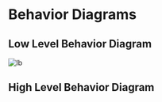 # Behavior Diagrams
## Low Level Behavior Diagram
![lb](https://user-images.githubusercontent.com/101659804/161384725-7f04fb25-9fd2-4f20-9e84-957c1b455b63.jpg)
## High Level Behavior Diagram

